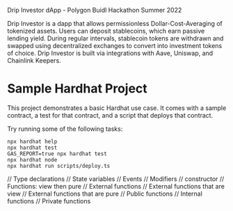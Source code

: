 Drip Investor dApp - Polygon Buidl Hackathon Summer 2022

Drip Investor is a dapp that allows permissionless Dollar-Cost-Averaging of tokenized assets. Users can deposit stablecoins, which earn passive lending yield. During regular intervals, stablecoin tokens are withdrawn and swapped using decentralized exchanges to convert into investment tokens of choice. Drip Investor is built via integrations with Aave, Uniswap, and Chainlink Keepers.

# Sample Hardhat Project

This project demonstrates a basic Hardhat use case. It comes with a sample contract, a test for that contract, and a script that deploys that contract.

Try running some of the following tasks:

```shell
npx hardhat help
npx hardhat test
GAS_REPORT=true npx hardhat test
npx hardhat node
npx hardhat run scripts/deploy.ts
```

// Type declarations
// State variables
// Events
// Modifiers
// constructor
// Functions: view then pure
// External functions
// External functions that are view
// External functions that are pure
// Public functions
// Internal functions
// Private functions

